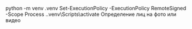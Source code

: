 python -m venv .venv
Set-ExecutionPolicy -ExecutionPolicy RemoteSigned -Scope Process
.\.venv\Scripts\activate
Определение лиц на фото или видео 
